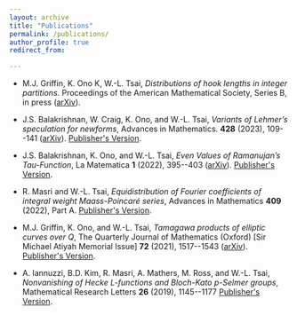 ```yaml
---
layout: archive
title: "Publications"
permalink: /publications/
author_profile: true
redirect_from:

---
```


* M.J. Griffin, K. Ono K, W.-L. Tsai, *Distributions of hook lengths in integer partitions*. Proceedings of the American Mathematical Society, Series B, in press ([arXiv](https://arxiv.org/abs/2201.06630)).
* J.S. Balakrishnan, W. Craig, K. Ono, and W.-L. Tsai, *Variants of Lehmer’s speculation for newforms*, Advances in Mathematics. **428** (2023), 109--141 ([arXiv](https://arxiv.org/abs/2005.10354)). [Publisher's Version](https://doi.org/10.1016/j.aim.2023.109141).
* J.S. Balakrishnan, K. Ono, and W.-L. Tsai, *Even Values of Ramanujan’s Tau-Function*, La Matematica **1** (2022), 395--403 ([arXiv](https://arxiv.org/abs/2102.00111)). [Publisher's Version](https://link.springer.com/article/10.1007/s44007-021-00005-8).
* R. Masri and W.-L. Tsai, *Equidistribution of Fourier coefficients of integral weight Maass-Poincaré series*, Advances in Mathematics **409** (2022), Part A. [Publisher's Version](https://www.sciencedirect.com/science/article/abs/pii/S0001870822004546).
* M.J. Griffin, K. Ono, and W.-L. Tsai, *Tamagawa products of elliptic curves over Q*, The Quarterly Journal of Mathematics (Oxford) [Sir Michael Atiyah Memorial Issue] **72** (2021), 1517--1543 ([arXiv](https://arxiv.org/abs/2105.03513)). [Publisher's Version](https://academic.oup.com/qjmath/article-abstract/72/4/1517/6382235?redirectedFrom=fulltext).

* A. Iannuzzi, B.D. Kim, R. Masri, A. Mathers, M. Ross, and W.-L. Tsai, *Nonvanishing of Hecke L-functions and Bloch-Kato p-Selmer groups*, Mathematical Research Letters **26** (2019), 1145--1177 [Publisher's Version](https://www.intlpress.com/site/pub/pages/journals/items/mrl/content/vols/0026/0004/a008/).


<!--
{% if author.googlescholar %}
  You can also find my articles on <u><a href="{{author.googlescholar}}">my Google Scholar profile</a>.</u>
{% endif %}

{% include base_path %}

{% for post in site.publications reversed %}
  {% include archive-single.html %}
{% endfor %}
-->
